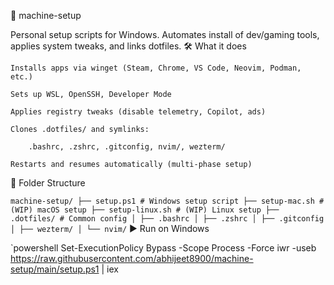 
🧰 machine-setup

Personal setup scripts for Windows. Automates install of dev/gaming tools, applies system tweaks, and links dotfiles.
🛠 What it does

    Installs apps via winget (Steam, Chrome, VS Code, Neovim, Podman, etc.)

    Sets up WSL, OpenSSH, Developer Mode

    Applies registry tweaks (disable telemetry, Copilot, ads)

    Clones .dotfiles/ and symlinks:

        .bashrc, .zshrc, .gitconfig, nvim/, wezterm/

    Restarts and resumes automatically (multi-phase setup)

📂 Folder Structure

`
machine-setup/
├── setup.ps1 # Windows setup script
├── setup-mac.sh # (WIP) macOS setup
├── setup-linux.sh # (WIP) Linux setup
├── .dotfiles/ # Common config
│ ├── .bashrc
│ ├── .zshrc
│ ├── .gitconfig
│ ├── wezterm/
│ └── nvim/
`
▶️ Run on Windows

`powershell
Set-ExecutionPolicy Bypass -Scope Process -Force
iwr -useb https://raw.githubusercontent.com/abhijeet8900/machine-setup/main/setup.ps1 | iex
